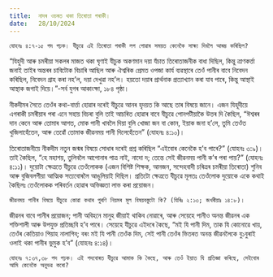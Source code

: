 ```yaml
---
title:  নাদৰ ওচৰত থকা তিৰোতা গৰাকী।
date:   28/10/2024
---
```


`যোহনঃ ৪:৭-১৫ পদ পঢ়ক। যীচুৱে এই তিৰোতা গৰাকী লগ পোৱাৰ সময়ত কেনেকৈ সাক্ষ্য দিবলৈ আৰম্ভ কৰিছিল?`

“যিহুদী আৰু চমৰীয়া সকলৰ মাজত থকা ঘৃণাই যীচুক অকণমান দয়া যঁচাত তিৰোতাজনীক বাধা দিছিল, কিন্তু ত্ৰাণকৰ্ত্তা জনাই তাইৰ অন্তৰৰ চাবিটোক বিচাৰি আছিল আৰু ঐশ্বৰিক প্ৰেমত ওপজা কাৰ্য ব্যৱস্থাৰে তেওঁ পানীৰ বাবে নিবেদন কৰিছিল, নিবেদন গ্ৰাহ কৰা নহ’ল, দয়া দেখুৱা নহ’ল। হয়তো দয়াৰ প্ৰাৰ্থনাক প্ৰত্যাখ্যান কৰা যাব পাৰে, কিন্তু আস্থাই আস্থাক জগাই দিয়ে।”-সৰ্ব যুগৰ আকাংক্ষা, ১৮৪ পৃষ্ঠা।

নীকদীমৰ সৈতে তেওঁৰ কথা-বাৰ্ত্তা হোৱাৰ দৰেই যীচুৱে আনৰ হৃদয়ত কি আছে তাৰ বিষয়ে জানে। এজন যিহূদীয়ে এগৰাকী চমৰীয়াৰ পৰা এনে সহায় বিচৰা বুলি তাই আচৰিত হোৱাৰ বাবে যীচুৱে পোনপটীয়াকৈ উত্তৰ দি কৈছিল, “ঈশ্বৰৰ দান কেনে আৰু তোমাৰ আগত, মোক পানী খাবলৈ দিয়া বুলি খোজা জন বা কোন, ইয়াক জনা হ’লে, তুমি তেওঁত খুজিলাহেঁতেন, আৰু তেৱোঁ তোমাক জীৱনময় পানী দিলেহেঁতেন” (যোহনঃ ৪:১০)।

তিৰোতাজনীয়ে নীকদীম নতুন জন্মৰ বিষয়ে সোধাৰ দৰেই প্ৰশ্ন কৰিছিল “এইবোৰ কেনেকৈ হ’ব পাৰে?” (যোহনঃ ৩:৯)। তাই কৈছিল, “হে মহাশয়, তুলিবলৈ আপোনাৰ পাত্ৰ নাই, নাদো দ; তেন্তে সেই জীৱনময় পানী ক’ৰ পৰা পায়?” (যোহনঃ ৪:১১)। দুয়োটা ক্ষেত্ৰতে যীচুৱে তেওঁলোকক (এজন বিশিষ্ট শিক্ষক, আনজন, সন্দেহবাদী চৰিত্ৰৰ চমৰীয়া তিৰোতা) শুনিব আৰু বুজিবলগীয়া আত্মিক সত্যবোৰলৈ আঙুলিয়াই দিছিল। প্ৰতিটো ক্ষেত্ৰতে যীচুৱে মূলতঃ তেওঁলোক দুয়োকে একে কথাই কৈছিলঃ তেওঁলোকক পৰিবৰ্তন হোৱাৰ অভিজ্ঞতা লাভ কৰা প্ৰয়োজন।

`জীৱনময় পানীৰ বিষয়ে যীচুৱে কোৱা কথাৰ পুৰণি নিয়মৰ মূল বিষয়বস্তুটো কি? (যিৰিঃ ২:১৩; জখৰীয়াঃ ১৪:৮)।`

জীৱনৰ বাবে পানীৰ প্ৰয়োজন; পানী অবিহনে মানুহ জীয়াই থাকিব নোৱাৰে, আৰু সেয়েহে পানীও অনন্ত জীৱনৰ এক শক্তিশালী আৰু উপযুক্ত প্ৰতিচ্ছবি হ’ব পাৰে। সেয়েহে যীচুৱে এইদৰে কৈছে, “মই যি পানী দিম, তাক যি কোনোৱে খায়, তেওঁৰ কেতিয়াও পিয়াহ নালাগিব; বৰং মই যি পানী তেওঁক দিম, সেই পানী তেওঁৰ ভিতৰত অনন্ত জীৱনলৈকে বু১বুৰাই ওলাই থকা পানীৰ ভুমুক হ’ব” (যোহনঃ ৪:১৪)।

`যোহনঃ ৭:৩৭,৩৮ পদ পঢ়ক। এই পদবোৰত যীচুৱে আমাক কি কৈছে, আৰু তেওঁ ইয়াত যি প্ৰতিজ্ঞা কৰিছে, সেইবোৰ আমি কেনেকৈ অনুভৱ কৰো?`